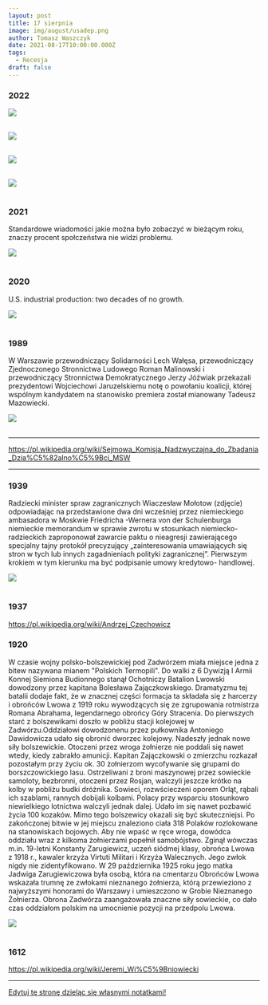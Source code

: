 ```yaml
---
layout: post
title: 17 sierpnia
image: img/august/usadep.png
author: Tomasz Waszczyk
date: 2021-08-17T10:00:00.000Z
tags:
  - Recesja
draft: false  
---
```


### 2022

<img src="./img/august/sasiniprad.jpeg"><br><br>

<img src="./img/august/bieda.jpeg"><br><br>

<img src="./img/august/lockdown.jpeg"><br><br>

<img src="./img/august/jacekrafal.png"><br><br>

### 2021

Standardowe wiadomości jakie można było zobaczyć w bieżącym roku, znaczy procent społczeństwa nie widzi problemu.

<img src="./img/august/zmartwychwstanie.png"><br><br>

### 2020

U.S. industrial production: two decades of no growth.

<img src="./img/august/usadep.png"><br><br>

### 1989

W Warszawie przewodniczący Solidarności Lech Wałęsa, przewodniczący Zjednoczonego Stronnictwa Ludowego Roman Malinowski i przewodniczący Stronnictwa Demokratycznego Jerzy Jóźwiak przekazali prezydentowi Wojciechowi Jaruzelskiemu notę o powołaniu koalicji, której wspólnym kandydatem na stanowisko premiera został mianowany Tadeusz Mazowiecki.

<img src="./img/august/lech.jpg"><br><br>

---

https://pl.wikipedia.org/wiki/Sejmowa_Komisja_Nadzwyczajna_do_Zbadania_Dzia%C5%82alno%C5%9Bci_MSW

---

### 1939

Radziecki minister spraw zagranicznych Wiaczesław Mołotow (zdjęcie) odpowiadając na przedstawione dwa dni wcześniej przez niemieckiego ambasadora w Moskwie Friedricha -Wernera von der Schulenburga niemieckie memorandum w sprawie zwrotu w stosunkach niemiecko-radzieckich zaproponował zawarcie paktu o nieagresji zawierającego specjalny tajny protokół precyzujący „zainteresowania umawiających się stron w tych lub innych zagadnieniach  polityki zagranicznej”.
Pierwszym krokiem w tym kierunku ma
być podpisanie umowy kredytowo-
handlowej.

<img src="./img/august/molotow.jpg"><br><br>

### 1937

https://pl.wikipedia.org/wiki/Andrzej_Czechowicz

### 1920

W czasie wojny polsko-bolszewickiej pod Zadwórzem miała miejsce jedna z bitew nazywana mianem "Polskich Termopili".
Do walki z 6 Dywizją I Armii Konnej Siemiona Budionnego stanął Ochotniczy Batalion Lwowski dowodzony przez kapitana Bolesława Zajączkowskiego. Dramatyzmu tej batalii dodaje fakt, że w znacznej części formacja ta składała się z harcerzy i obrońców Lwowa z 1919 roku wywodzących się ze zgrupowania rotmistrza Romana Abrahama, legendarnego obrońcy Góry Stracenia.
Do pierwszych starć z bolszewikami doszło w pobliżu stacji kolejowej w Zadwórzu.Oddziałowi dowodzonenu przez pułkownika Antoniego Dawidowicza udało się obronić dworzec kolejowy. Nadeszły jednak nowe siły bolszewickie. Otoczeni przez wroga żołnierze nie poddali się nawet wtedy, kiedy zabrakło amunicji. Kapitan Zajączkowski o zmierzchu rozkazał pozostałym przy życiu ok. 30 żołnierzom wycofywanie się grupami do borszczowickiego lasu. Ostrzeliwani z broni maszynowej przez sowieckie samoloty, bezbronni, otoczeni przez Rosjan, walczyli jeszcze krótko na kolby w pobliżu budki dróżnika. Sowieci, rozwścieczeni oporem Orląt,
rąbali ich szablami, rannych dobijali kolbami. Polacy przy wsparciu stosunkowo niewielkiego lotnictwa walczyli jednak dalej. Udało im się nawet pozbawić życia 100 kozaków. Mimo tego bolszewicy okazali się być skuteczniejsi.
Po zakończonej bitwie w jej miejscu znaleziono ciała 318 Polaków rozlokowane na stanowiskach bojowych. Aby nie wpaść w ręce wroga, dowódca oddziału wraz z kilkoma żołnierzami popełnił samobójstwo. Zginął wówczas m.in. 19-letni Konstanty Zarugiewicz, uczeń siódmej klasy, obrońca Lwowa z 1918 r., kawaler krzyża Virtuti Militari i Krzyża Walecznych. Jego zwłok nigdy
nie zidentyfikowano. W 29 października 1925 roku jego matka Jadwiga Zarugiewiczowa była osobą, która na cmentarzu Obrońców Lwowa wskazała trumnę ze zwłokami nieznanego żołnierza, którą przewieziono z
najwyższymi honorami do Warszawy i
umieszczono w Grobie Nieznanego Żołnierza.
Obrona Zadwórza zaangażowała znaczne siły sowieckie, co dało czas oddziałom polskim na umocnienie pozycji na przedpolu Lwowa.

<img src="./img/august/polskietermopile.jpg"><br><br>

### 1612

https://pl.wikipedia.org/wiki/Jeremi_Wi%C5%9Bniowiecki

---

<a href="https://github.com/TomaszWaszczyk/historia.waszczyk.com/edit/master/src/content/august-17.md" target="_blank">Edytuj tę stronę dzieląc się własnymi notatkami!</a>
